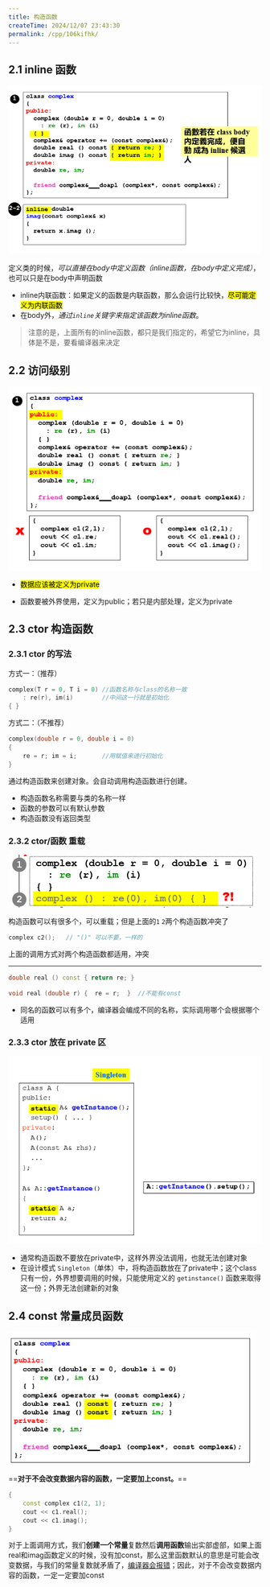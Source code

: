 ```yaml
---
title: 构造函数
createTime: 2024/12/07 23:43:30
permalink: /cpp/106kifhk/
---
```


## 2.1 inline 函数

<img src="https://raw.githubusercontent.com/PLUS-WAVE/blog-image/master/img/2023-07-13-20-04-44-image.png" style="zoom: 70%;" />

定义类的时候，*可以直接在body中定义函数（inline函数，在body中定义完成）*，也可以只是在body中声明函数

<!--more-->

- inline内联函数：如果定义的函数是内联函数，那么会运行比较快，<mark>尽可能定义为内联函数</mark>
- 在body外，*通过`inline`关键字来指定该函数为inline函数*。

> 注意的是，上面所有的inline函数，都只是我们指定的，希望它为inline，具体是不是，要看编译器来决定



## 2.2 访问级别

<img src="https://raw.githubusercontent.com/PLUS-WAVE/blog-image/master/img/2023-07-13-20-05-19-image.png" style="zoom: 80%;" />

- <mark>数据应该被定义为private</mark>

- 函数要被外界使用，定义为public；若只是内部处理，定义为private

## 2.3 ctor 构造函数

### 2.3.1 ctor 的写法

方式一：（推荐）

```cpp
complex(T r = 0, T i = 0) //函数名称与class的名称一致
    : re(r), im(i)        //中间这一行就是初始化
{ }
```

方式二：（不推荐）

```cpp
complex(double r = 0, double i = 0)  
{
    re = r; im = i;       //用赋值来进行初始化
}
```

通过构造函数来创建对象。会自动调用构造函数进行创建。

- 构造函数名称需要与类的名称一样
- 函数的参数可以有默认参数
- 构造函数没有返回类型

### 2.3.2 ctor/函数 重载

![](https://raw.githubusercontent.com/PLUS-WAVE/blog-image/master/img/202307160852248.png)

构造函数可以有很多个，可以重载；但是上面的`1` `2`两个构造函数冲突了

```cpp
complex c2();   // "()" 可以不要，一样的
```

上面的调用方式对两个构造函数都适用，冲突

---

```cpp
double real () const { return re; }
```

```cpp
void real (double r) {  re = r;  }  //不能有const
```

- 同名的函数可以有多个，编译器会编成不同的名称，实际调用哪个会根据哪个适用

### 2.3.3 ctor 放在 private 区

<img src="https://raw.githubusercontent.com/PLUS-WAVE/blog-image/master/img/202307160852097.png" style="zoom:80%;" />

- 通常构造函数不要放在private中，这样外界没法调用，也就无法创建对象
- 在设计模式 `Singleton`（单体）中，将构造函数放在了private中；这个class只有一份，外界想要调用的时候，只能使用定义的 `getinstance()` 函数来取得这一份；外界无法创建新的对象

## 2.4 const 常量成员函数

<img src="https://raw.githubusercontent.com/PLUS-WAVE/blog-image/master/img/202307160854481.png" style="zoom:80%;" />

==**对于不会改变数据内容的函数，一定要加上const。**==



```cpp
{
    const complex c1(2, 1);
    cout << c1.real();
    cout << c1.imag();
}
```

对于上面调用方式，我们**创建一个常量**复数然后**调用函数**输出实部虚部，如果上面real和imag函数定义的时候，没有加const，那么这里函数默认的意思是可能会改变数据，与我们的常量复数就矛盾了，<u>编译器会报错</u>；因此，对于不会改变数据内容的函数，一定一定要加const